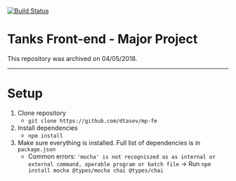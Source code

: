 [![Build Status](https://travis-ci.com/DTasev/mp-fe.svg?token=tVHLx7YCXjQgH7CKoqd6&branch=master)](https://travis-ci.com/DTasev/mp-fe)

# Tanks Front-end - Major Project
This repository was archived on 04/05/2018. 

--------


# Setup
1. Clone repository 
    - `git clone https://github.com/dtasev/mp-fe`
1. Install dependencies
    - `npm install`
1. Make sure everything is installed. Full list of dependencies is in `package.json`
    - Common errors: `'mocha' is not recogniszed as as internal or external command, operable program or batch file` -> Run `npm install mocha @types/mocha chai @types/chai`
